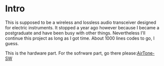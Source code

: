 # Intro
This is supposed to be a wireless and lossless audio transceiver designed for electric instruments. 
It stopped a year ago however because I became a postgraduate and have been busy with other things.
Nevertheless I'll continue this project as long as I got time. About 1000 lines codes to go, I guess.

This is the hardware part. For the sofrware part, go there please:[AirTone-SW](https://github.com/taotsi/AirTone-SW)
